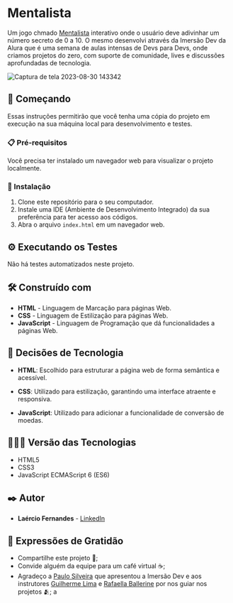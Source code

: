 # Mentalista

Um jogo chmado [Mentalista](https://fernandesmelo.github.io/conversor-de-moedas/) interativo onde o usuário deve adivinhar um número secreto de 0 a 10. O mesmo desenvolvi através da Imersão Dev da Alura que é uma semana de aulas intensas de Devs para Devs, onde criamos projetos do zero, com suporte de comunidade, lives e discussões aprofundadas de tecnologia.

![Captura de tela 2023-08-30 143342](https://github.com/fernandesmelo/mentalista/assets/113717317/8edc95ed-d844-4814-914b-b4982f34e13d)

## 🚀 Começando

Essas instruções permitirão que você tenha uma cópia do projeto em execução na sua máquina local para desenvolvimento e testes.

### 📋 Pré-requisitos

Você precisa ter instalado um navegador web para visualizar o projeto localmente.

### 🔧 Instalação

1. Clone este repositório para o seu computador.
2. Instale uma IDE (Ambiente de Desenvolvimento Integrado) da sua preferência para ter acesso aos códigos.
3. Abra o arquivo `index.html` em um navegador web.

## ⚙️ Executando os Testes

Não há testes automatizados neste projeto.

## 🛠️ Construído com

* **HTML** - Linguagem de Marcação para páginas Web.
* **CSS** - Linguagem de Estilização para páginas Web.
* **JavaScript** - Linguagem de Programação que dá funcionalidades a páginas Web.

## 🔨 Decisões de Tecnologia

* **HTML**: Escolhido para estruturar a página web de forma semântica e acessível.

* **CSS**: Utilizado para estilização, garantindo uma interface atraente e responsiva.

* **JavaScript**: Utilizado para adicionar a funcionalidade de conversão de moedas.

## 👨🏽‍💻 Versão das Tecnologias

* HTML5
* CSS3
* JavaScript ECMAScript 6 (ES6)

## ✒️ Autor

* **Laércio Fernandes** - [LinkedIn](https://www.linkedin.com/in/laercio-fernandes-desenvolvedor-web-front-end/)

## 🎁 Expressões de Gratidão

* Compartilhe este projeto 📢;
* Convide alguém da equipe para um café virtual ☕;
* Agradeço a [Paulo Silveira](https://www.linkedin.com/in/paulosilveira/) que apresentou a Imersão Dev e aos instrutores [Guilherme Lima](https://www.linkedin.com/in/guilherme-lima-developer/) e [Rafaella Ballerine](https://www.linkedin.com/in/rafaellaballerini/) por nos guiar nos projetos 🫂;
a
